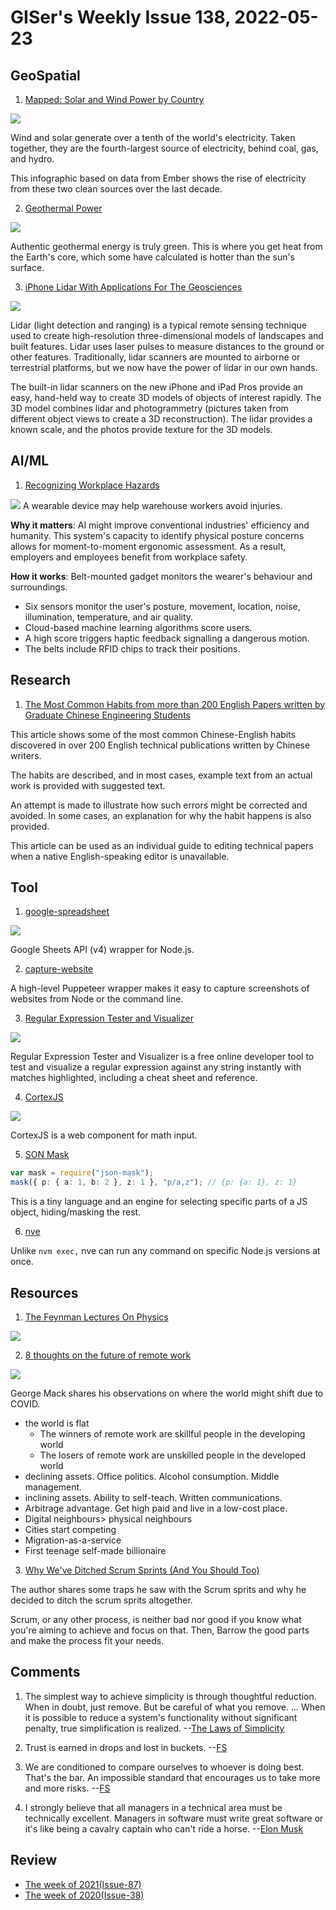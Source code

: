 # GISer's Weekly Issue 138, 2022-05-23

## GeoSpatial

1. [Mapped: Solar and Wind Power by Country](https://www.visualcapitalist.com/mapped-solar-and-wind-power-by-country/)

![](https://www.visualcapitalist.com/wp-content/uploads/2022/05/VCE_Mapped_Solar_Wind_Power-1.jpg)

Wind and solar generate over a tenth of the world's electricity. Taken together, they are the fourth-largest source of electricity, behind coal, gas, and hydro.

This infographic based on data from Ember shows the rise of electricity from these two clean sources over the last decade.

2. [Geothermal Power](https://www.treehugger.com/geothermal-drilling-technology-quaise-energy-5219924)

![](https://cdn.beekka.com/blogimg/asset/202202/bg2022022606.webp)

Authentic geothermal energy is truly green. This is where you get heat from the Earth's core, which some have calculated is hotter than the sun's surface.

3. [iPhone Lidar With Applications For The Geosciences](https://opentopography.org/blog/iphone-lidar-applications-geosciences)

![](https://object.cloud.sdsc.edu/v1/AUTH_opentopography/www/images/iPhoneLidar/RockScan.png)

Lidar (light detection and ranging) is a typical remote sensing technique used to create high-resolution three-dimensional models of landscapes and built features. Lidar uses laser pulses to measure distances to the ground or other features. Traditionally, lidar scanners are mounted to airborne or terrestrial platforms, but we now have the power of lidar in our own hands.

The built-in lidar scanners on the new iPhone and iPad Pros provide an easy, hand-held way to create 3D models of objects of interest rapidly. The 3D model combines lidar and photogrammetry (pictures taken from different object views to create a 3D reconstruction). The lidar provides a known scale, and the photos provide texture for the 3D models.

## AI/ML

1. [Recognizing Workplace Hazards](https://read.deeplearning.ai/the-batch/issue-145/)

![](https://dl-staging-website.ghost.io/content/images/2022/05/ezgif.com-gif-maker--25--1.gif)
A wearable device may help warehouse workers avoid injuries.

**Why it matters**: AI might improve conventional industries' efficiency and humanity. This system's capacity to identify physical posture concerns allows for moment-to-moment ergonomic assessment. As a result, employers and employees benefit from workplace safety.

**How it works**: Belt-mounted gadget monitors the wearer's behaviour and surroundings.

- Six sensors monitor the user's posture, movement, location, noise, illumination, temperature, and air quality.
- Cloud-based machine learning algorithms score users.
- A high score triggers haptic feedback signalling a dangerous motion.
- The belts include RFID chips to track their positions.

## Research

1. [The Most Common Habits from more than 200 English Papers written by Graduate Chinese Engineering Students](https://papertalks.org/p/resources/Academic/EnglishWritingSkills/MostCommonEnglishWritingHabitsOfChinese.pdf)

This article shows some of the most common Chinese-English habits discovered in over 200 English technical publications written by Chinese writers.

The habits are described, and in most cases, example text from an actual work is provided with suggested text.

An attempt is made to illustrate how such errors might be corrected and avoided. In some cases, an explanation for why the habit happens is also provided.

This article can be used as an individual guide to editing technical papers when a native English-speaking editor is unavailable.

## Tool

1. [google-spreadsheet](google-spreadsheet)

![](https://res.cloudinary.com/cpress/image/upload/w_1280,e_sharpen:60/zrezug7hiyv5p8aikjlp.jpg)

Google Sheets API (v4) wrapper for Node.js.

2. [capture-website](https://github.com/sindresorhus/capture-website)

A high-level Puppeteer wrapper makes it easy to capture screenshots of websites from Node or the command line.

3. [Regular Expression Tester and Visualizer](https://devtoolcafe.com/tools/regex#!flags=img&re=)

![](https://cdn.beekka.com/blogimg/asset/202205/bg2022051803.webp)

Regular Expression Tester and Visualizer is a free online developer tool to test and visualize a regular expression against any string instantly with matches highlighted, including a cheat sheet and reference.

4. [CortexJS](https://cortexjs.io/mathlive/)

![](https://cdn.beekka.com/blogimg/asset/202203/bg2022033103.webp)

CortexJS is a web component for math input.

5. [SON Mask](https://github.com/nemtsov/json-mask)

```ts
var mask = require("json-mask");
mask({ p: { a: 1, b: 2 }, z: 1 }, "p/a,z"); // {p: {a: 1}, z: 1}
```

This is a tiny language and an engine for selecting specific parts of a JS object, hiding/masking the rest.

6. [nve](https://github.com/ehmicky/nve)

Unlike `nvm exec,` nve can run any command on specific Node.js versions at once.

## Resources

1. [The Feynman Lectures On Physics](https://www.feynmanlectures.caltech.edu/)

![](https://cdn.beekka.com/blogimg/asset/202203/bg2022032505.webp)

2. [8 thoughts on the future of remote work](https://twitter.com/george__mack/status/1519708063510409218)

![](https://pbs.twimg.com/media/FRcWbcXVgAApF_a?format=jpg&name=medium)

George Mack shares his observations on where the world might shift due to COVID.

- the world is flat
  - The winners of remote work are skillful people in the developing world
  - The losers of remote work are unskilled people in the developed world
- declining assets. Office politics. Alcohol consumption. Middle management.
- inclining assets. Ability to self-teach. Written communications.
- Arbitrage advantage. Get high paid and live in a low-cost place.
- Digital neighbours> physical neighbours
- Cities start competing
- Migration-as-a-service
- First teenage self-made billionaire

3. [Why We've Ditched Scrum Sprints (And You Should Too)](https://medium.com/@michalikmartin/why-we've-ditched-scrum-sprints-and-you-should-too-cdf5678e5199)

The author shares some traps he saw with the Scrum sprits and why he decided to ditch the scrum sprits altogether.

Scrum, or any other process, is neither bad nor good if you know what you're aiming to achieve and focus on that. Then, Barrow the good parts and make the process fit your needs.

## Comments

1. The simplest way to achieve simplicity is through thoughtful reduction. When in doubt, just remove. But be careful of what you remove. … When it is possible to reduce a system's functionality without significant penalty, true simplification is realized.
   --[The Laws of Simplicity](https://fs.blog/the-laws-of-simplicity/)

2. Trust is earned in drops and lost in buckets.
   --[FS](https://fs.blog/brain-food/may-8-2022/)

3. We are conditioned to compare ourselves to whoever is doing best. That's the bar. An impossible standard that encourages us to take more and more risks.
   --[FS](https://fs.blog/brain-food/may-8-2022/)

4. I strongly believe that all managers in a technical area must be technically excellent. Managers in software must write great software or it's like being a cavalry captain who can't ride a horse.
   --[Elon Musk](https://twitter.com/elonmusk/status/1522609829553971200)

## Review

- [The week of 2021(Issue-87)](https://github.com/lkcozy/weekly/blob/master/docs/2021/issue-87.md)
- [The week of 2020(Issue-38)](https://github.com/lkcozy/weekly/blob/master/docs/2020/issue-38.md)
